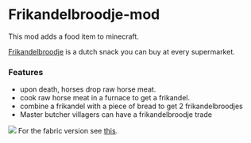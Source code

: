 # Frikandelbroodje-mod
This mod adds a food item to minecraft.

[Frikandelbroodje](https://www.google.com/search?q=frikandelbroodje&tbm=isch&cshid=1638745950387140#imgrc=hveDt9XA7os_CM) is a dutch snack you can buy at every supermarket.
### Features
* upon death, horses drop raw horse meat.
* cook raw horse meat in a furnace to get a frikandel.
* combine a frikandel with a piece of bread to get 2 frikandelbroodjes
* Master butcher villagers can have a frikandelbroodje trade

![](https://user-images.githubusercontent.com/53093908/144768384-a306070a-193a-4b00-a371-046e12c33181.png)
For the fabric version see [this](https://github.com/reductos/Frikandelbroodje-mod-fabric).